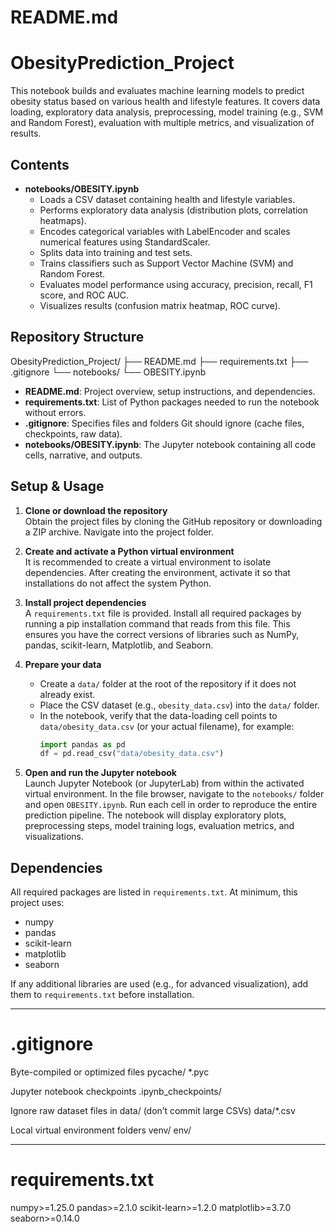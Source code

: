 # README.md

# ObesityPrediction_Project

This notebook builds and evaluates machine learning models to predict obesity status based on various health and lifestyle features. It covers data loading, exploratory data analysis, preprocessing, model training (e.g., SVM and Random Forest), evaluation with multiple metrics, and visualization of results.

## Contents

- **notebooks/OBESITY.ipynb**  
  - Loads a CSV dataset containing health and lifestyle variables.  
  - Performs exploratory data analysis (distribution plots, correlation heatmaps).  
  - Encodes categorical variables with LabelEncoder and scales numerical features using StandardScaler.  
  - Splits data into training and test sets.  
  - Trains classifiers such as Support Vector Machine (SVM) and Random Forest.  
  - Evaluates model performance using accuracy, precision, recall, F1 score, and ROC AUC.  
  - Visualizes results (confusion matrix heatmap, ROC curve).

## Repository Structure

ObesityPrediction_Project/
├── README.md
├── requirements.txt
├── .gitignore
└── notebooks/
└── OBESITY.ipynb


- **README.md**: Project overview, setup instructions, and dependencies.  
- **requirements.txt**: List of Python packages needed to run the notebook without errors.  
- **.gitignore**: Specifies files and folders Git should ignore (cache files, checkpoints, raw data).  
- **notebooks/OBESITY.ipynb**: The Jupyter notebook containing all code cells, narrative, and outputs.

## Setup & Usage

1. **Clone or download the repository**  
   Obtain the project files by cloning the GitHub repository or downloading a ZIP archive. Navigate into the project folder.

2. **Create and activate a Python virtual environment**  
   It is recommended to create a virtual environment to isolate dependencies. After creating the environment, activate it so that installations do not affect the system Python.

3. **Install project dependencies**  
   A `requirements.txt` file is provided. Install all required packages by running a pip installation command that reads from this file. This ensures you have the correct versions of libraries such as NumPy, pandas, scikit-learn, Matplotlib, and Seaborn.

4. **Prepare your data**  
   - Create a `data/` folder at the root of the repository if it does not already exist.  
   - Place the CSV dataset (e.g., `obesity_data.csv`) into the `data/` folder.  
   - In the notebook, verify that the data-loading cell points to `data/obesity_data.csv` (or your actual filename), for example:  
     ```python
     import pandas as pd
     df = pd.read_csv("data/obesity_data.csv")
     ```

5. **Open and run the Jupyter notebook**  
   Launch Jupyter Notebook (or JupyterLab) from within the activated virtual environment. In the file browser, navigate to the `notebooks/` folder and open `OBESITY.ipynb`. Run each cell in order to reproduce the entire prediction pipeline. The notebook will display exploratory plots, preprocessing steps, model training logs, evaluation metrics, and visualizations.

## Dependencies

All required packages are listed in `requirements.txt`. At minimum, this project uses:

- numpy  
- pandas  
- scikit-learn  
- matplotlib  
- seaborn  

If any additional libraries are used (e.g., for advanced visualization), add them to `requirements.txt` before installation.

---

# .gitignore

Byte-compiled or optimized files
pycache/
*.pyc

Jupyter notebook checkpoints
.ipynb_checkpoints/

Ignore raw dataset files in data/ (don’t commit large CSVs)
data/*.csv

Local virtual environment folders
venv/
env/


---

# requirements.txt

numpy>=1.25.0
pandas>=2.1.0
scikit-learn>=1.2.0
matplotlib>=3.7.0
seaborn>=0.14.0
